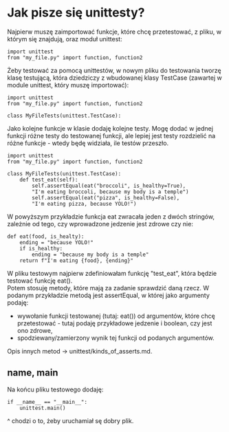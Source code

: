 # Jak pisze się unittesty?   
Najpierw muszę zaimportować funkcje, które chcę przetestować, z pliku, w którym się znajdują, oraz moduł unittest:  

```
import unittest
from "my_file.py" import function, function2
```

Żeby testować za pomocą unittestów, w nowym pliku do testowania tworzę klasę testującą, która dziedziczy z wbudowanej klasy TestCase (zawartej w module unittest, który muszę importować):  

```
import unittest
from "my_file.py" import function, function2

class MyFileTests(unittest.TestCase):
```
  
Jako kolejne funkcje w klasie dodaję kolejne testy. Mogę dodać w jednej funkcji różne testy do testowanej funkcji, ale lepiej jest testy rozdzielić na różne funkcje - wtedy będę widziała, ile testów przeszło.  
  
```
import unittest
from "my_file.py" import function, function2

class MyFileTests(unittest.TestCase):
    def test_eat(self):
        self.assertEqual(eat("broccoli", is_healthy=True),
        "I'm eating broccoli, because my body is a temple")
        self.assertEqual(eat("pizza", is_healthy=False),
        "I'm eating pizza, because YOLO!")
```  
  
W powyższym przykładzie funkcja eat zwracała jeden z dwóch stringów, zależnie od tego, czy wprowadzone jedzenie jest zdrowe czy nie:  

```
def eat(food, is_healty):
    ending = "because YOLO!"
    if is_healthy:
        ending = "because my body is a temple"
    return f"I'm eating {food}, {ending}"
```
  
W pliku testowym najpierw zdefiniowałam funkcję "test_eat", która będzie testować funkcję eat().  
Potem stosuję metody, które mają za zadanie sprawdzić daną rzecz. W podanym przykładzie metodą jest assertEqual, w której jako argumenty podaję:   
- wywołanie funkcji testowanej (tutaj: eat()) od argumentów, które chcę przetestować - tutaj podaję przykładowe jedzenie i boolean, czy jest ono zdrowe,  
- spodziewany/zamierzony wynik tej funkcji od podanych argumentów.  
  
Opis innych metod -> unittest/kinds_of_asserts.md.
  
  
## __name__, __main__  
  
Na końcu pliku testowego dodaję:  
```
if __name__ == "__main__":
    unittest.main()
```
^ chodzi o to, żeby uruchamiał sę dobry plik.
